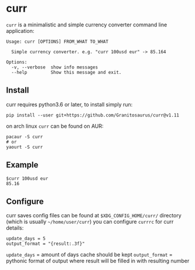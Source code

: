 curr
====

`curr` is a minimalistic and simple currency converter command line application:

    Usage: curr [OPTIONS] FROM_WHAT TO_WHAT

      Simple currency converter. e.g. "curr 100usd eur" -> 85.164

    Options:
      -v, --verbose  show info messages
      --help         Show this message and exit.

## Install

curr requires python3.6 or later, to install simply run:

    pip install --user git+https://github.com/Granitosaurus/curr@v1.11

on arch linux `curr` can be found on AUR:

    pacaur -S curr
    # or
    yaourt -S curr

## Example

    $curr 100usd eur
    85.16

## Configure

curr saves config files can be found at `$XDG_CONFIG_HOME/curr/` directory (which is usually `~/home/user/curr`)
you can configure `currrc` for curr details:

    update_days = 5
    output_format = "{result:.3f}"

`update_days` = amount of days cache should be kept
`output_format` = pythonic format of output where result will be filled in with resulting number

